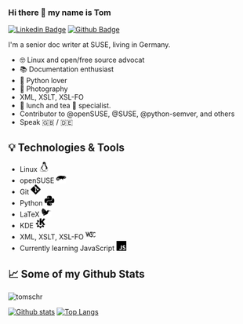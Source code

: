 ### Hi there 👋 my name is Tom

[![Linkedin Badge](https://img.shields.io/badge/-tomschr-0072b1?style=flat&logo=Linkedin&logoColor=white&link=https://www.linkedin.com/in/tomschr/)](https://www.linkedin.com/in/tomschr/) [![Github Badge](https://img.shields.io/badge/-tomschr-grey?style=flat&logo=github&logoColor=white&link=https://github.com/tomschr/)](https://www.github.com/tomschr/)

I'm a senior doc writer at SUSE, living in Germany.

* 🤓 Linux and open/free source advocat
* 📚 Documentation enthusiast
* 🐍 Python lover
* 📸 Photography
* XML, XSLT, XSL-FO 
* 🥪 lunch and tea 🍵 specialist.
* Contributor to @openSUSE, @SUSE, @python-semver, and others
* Speak 🇬🇧 / 🇩🇪


## 💡 Technologies & Tools

<!--
![](https://img.shields.io/badge/OS-Linux-informational?style=for-the-badge&logo=linux&logoColor=white&color=2bbc8a)
![](https://img.shields.io/badge/Code-Python-informational?style=for-the-badge&logo=python&logoColor=white&color=2bbc8a)
![](https://img.shields.io/badge/Code-JavaScript-informational?style=for-the-badge&logo=javascript&logoColor=white&color=2bbc8a)
![](https://img.shields.io/badge/Code-Make-informational?style=for-the-badge&logo=cmake&logoColor=white&color=2bbc8a)
![](https://img.shields.io/badge/Shell-Bash-informational?style=for-the-badge&logo=gnu-bash&logoColor=white&color=2bbc8a)
![](https://img.shields.io/badge/Tools-Docker-informational?style=for-the-badge&logo=docker&logoColor=white&color=2bbc8a)
![](https://img.shields.io/badge/LaTeX?style=for-the-badge&logo=latex&logoColor=white&color=2bbc8a)
![](https://img.shields.io/badge/openSUSE?style=for-the-badge&logo=opensuse&logoColor=white&color=2bbc8a)
-->

* Linux <img src="linux.svg" alt="Linux" width="20"/>
* openSUSE <img src="opensuse.svg" alt="openSUSE" width="20"/>
* Git <img src="git.svg" alt="Git" width="20"/>
* Python <img src="python.svg" alt="Python" width="20"/>
* LaTeX <img src="latex.svg" alt="LaTeX" width="20"/>
* KDE <img src="kde.svg" alt="KDE" width="20"/>
* XML, XSLT, XSL-FO <img src="w3c.svg" alt="W3C" width="20"/>
* Currently learning JavaScript <img src="javascript.svg" alt="JavaScript" width="20"/>


## 📈 Some of my Github Stats
<p align=left> <img src=https://komarev.com/ghpvc/?username=tomschr alt=tomschr /> </p>

[![Github stats](https://github-readme-stats.vercel.app/api?username=tomschr&show_icons=true&include_all_commits=true)](https://github.com/tomschr/github-readme-stats)
[![Top Langs](https://github-readme-stats.vercel.app/api/top-langs/?username=tomschr&layout=compact)](https://github.com/tomschr/github-readme-stats)

<!--
**tomschr/tomschr** is a ✨ _special_ ✨ repository because its `README.md` (this file) appears on your GitHub profile.

Here are some ideas to get you started:

- 🔭 I’m currently working on ...
- 🌱 I’m currently learning ...
- 👯 I’m looking to collaborate on ...
- 🤔 I’m looking for help with ...
- 💬 Ask me about ...
- 📫 How to reach me: ...
- 😄 Pronouns: ...
- ⚡ Fun fact: ...
-->
